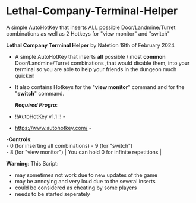 # Lethal-Company-Terminal-Helper
A simple AutoHotKey that inserts ALL possible Door/Landmine/Turret combinations as well as 2 Hotkeys for "view monitor" and "switch"

**Lethal Company Terminal Helper**
by Natetion
19th of February 2024


- A simple AutoHotKey that inserts **all** possible / most **common**  Door/Landmine/Turret combinations ,that would disable them,
  into your terminal so you are able to help your friends in the dungeon much quicker! 
- It also contains Hotkeys for the "**view monitor**" command and for the "**switch**" command.
  
  ***Required Progra***:
- !!AutoHotKey v1.1 !! -
-  https://www.autohotkey.com/	-

-**Controls**:   
		- 0 (for inserting all combinations)
		- 9 (for "switch")  
		- 8 (for "view monitor")
		| You can hold 0 for infinite repetitions |
  
**Warning**:
This Script:
- may sometimes not work due to new updates of the game
- may be annoying and very loud due to the several inserts
- could be considered as cheating by some players
- needs to be started seperately
